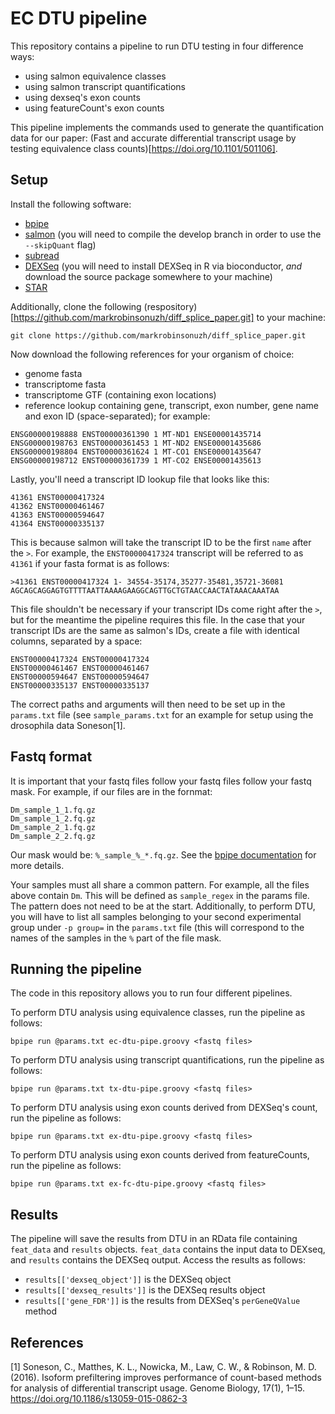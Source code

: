 EC DTU pipeline
===============

This repository contains a pipeline to run DTU testing in four difference ways:

* using salmon equivalence classes
* using salmon transcript quantifications
* using dexseq's exon counts
* using featureCount's exon counts

This pipeline implements the commands used to generate the quantification data for our paper: (Fast and accurate differential transcript usage by testing equivalence class counts)[https://doi.org/10.1101/501106].

Setup
-----

Install the following software:

* [bpipe](https://github.com/ssadedin/bpipe/releases)
* [salmon](https://github.com/COMBINE-lab/salmon) (you will need to compile the develop branch in order to use the `--skipQuant` flag)
* [subread](https://sourceforge.net/projects/subread/files/subread-1.6.3/)
* [DEXSeq](http://bioconductor.org/packages/release/bioc/html/DEXSeq.html) (you will need to install DEXSeq in R via bioconductor, *and* download the source package somewhere to your machine)
* [STAR](https://github.com/alexdobin/STAR)

Additionally, clone the following (respository)[https://github.com/markrobinsonuzh/diff_splice_paper.git] to your machine:

```
git clone https://github.com/markrobinsonuzh/diff_splice_paper.git
```

Now download the following references for your organism of choice:

* genome fasta
* transcriptome fasta
* transcriptome GTF (containing exon locations)
* reference lookup containing gene, transcript, exon number, gene name and exon ID (space-separated); for example:

```
ENSG00000198888 ENST00000361390 1 MT-ND1 ENSE00001435714
ENSG00000198763 ENST00000361453 1 MT-ND2 ENSE00001435686
ENSG00000198804 ENST00000361624 1 MT-CO1 ENSE00001435647
ENSG00000198712 ENST00000361739 1 MT-CO2 ENSE00001435613
```

Lastly, you'll need a transcript ID lookup file that looks like this:

```
41361 ENST00000417324
41362 ENST00000461467
41363 ENST00000594647
41364 ENST00000335137
```

This is because salmon will take the transcript ID to be the first `name` after the `>`. For example, the `ENST00000417324` transcript will be referred to as `41361` if your fasta format is as follows:

```
>41361 ENST00000417324 1- 34554-35174,35277-35481,35721-36081
AGCAGCAGGAGTGTTTTAATTAAAAGAAGGCAGTTGCTGTAACCAACTATAAACAAATAA
```

This file shouldn't be necessary if your transcript IDs come right after the `>`, but for the meantime the pipeline requires this file. In the case that your transcript IDs are the same as salmon's IDs, create a file with identical columns, separated by a space:

```
ENST00000417324 ENST00000417324
ENST00000461467 ENST00000461467
ENST00000594647 ENST00000594647
ENST00000335137 ENST00000335137
```

The correct paths and arguments will then need to be set up in the `params.txt` file (see `sample_params.txt` for an example for setup using the drosophila data Soneson[1].

Fastq format
------------

It is important that your fastq files follow your fastq files follow your fastq mask. For example, if our files are in the fornmat:

```
Dm_sample_1_1.fq.gz
Dm_sample_1_2.fq.gz
Dm_sample_2_1.fq.gz
Dm_sample_2_2.fq.gz
```

Our mask would be: `%_sample_%_*.fq.gz`. See the [bpipe documentation](http://docs.bpipe.org/Overview/Introduction/) for more details.

Your samples must all share a common pattern. For example, all the files above contain `Dm`. This will be defined as `sample_regex` in the params file. The pattern does not need to be at the start. Additionally, to perform DTU, you will have to list all samples belonging to your second experimental group under `-p group=` in the `params.txt` file (this will correspond to the names of the samples in the `%` part of the file mask.

Running the pipeline
--------------------

The code in this repository allows you to run four different pipelines.

To perform DTU analysis using equivalence classes, run the pipeline as follows:

```
bpipe run @params.txt ec-dtu-pipe.groovy <fastq files>
```

To perform DTU analysis using transcript quantifications, run the pipeline as follows:

```
bpipe run @params.txt tx-dtu-pipe.groovy <fastq files>
```

To perform DTU analysis using exon counts derived from DEXSeq's count, run the pipeline as follows:

```
bpipe run @params.txt ex-dtu-pipe.groovy <fastq files>
```

To perform DTU analysis using exon counts derived from featureCounts, run the pipeline as follows:

```
bpipe run @params.txt ex-fc-dtu-pipe.groovy <fastq files>
```

Results
-------

The pipeline will save the results from DTU in an RData file containing `feat_data` and `results` objects. `feat_data` contains the input data to DEXseq, and `results` contains the DEXSeq output. Access the results as follows:

* `results[['dexseq_object']]` is the DEXSeq object
* `results[['dexseq_results']]` is the DEXSeq results object
* `results[['gene_FDR']]` is the results from DEXSeq's `perGeneQValue` method

References
----------
[1] Soneson, C., Matthes, K. L., Nowicka, M., Law, C. W., & Robinson, M. D. (2016). Isoform prefiltering improves performance of count-based methods for analysis of differential transcript usage. Genome Biology, 17(1), 1–15. https://doi.org/10.1186/s13059-015-0862-3
